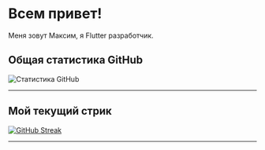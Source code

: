 # Всем привет!

Меня зовут Максим, я Flutter разработчик.


## Общая статистика GitHub
![Статистика GitHub](https://github-readme-stats.vercel.app/api?username=MipzZz&show_icons=true&theme=radical)

---

## Мой текущий стрик
[![GitHub Streak](https://streak-stats.demolab.com?user=MipzZz&theme=dark)](https://git.io/streak-stats)

---
